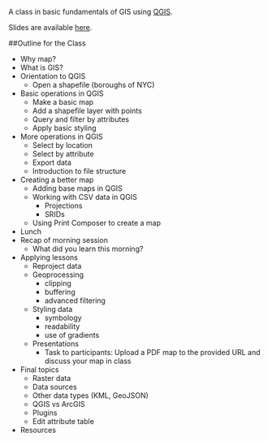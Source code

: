 A class in basic fundamentals of GIS using [QGIS](http://www.qgis.org/). 

Slides are available [here](http://bit.ly/dot_intro_gis2).

##Outline for the Class

<!-- ![img](images/IMG_7776.jpg) -->

+ Why map?
+ What is GIS?
+ Orientation to QGIS
    + Open a shapefile (boroughs of NYC)
+ Basic operations in QGIS
	+ Make a basic map
	+ Add a shapefile layer with points
	+ Query and filter by attributes
	+ Apply basic styling
+ More operations in QGIS
	+ Select by location
	+ Select by attribute
	+ Export data
	+ Introduction to file structure
+ Creating a better map
	+ Adding base maps in QGIS
	+ Working with CSV data in QGIS
		+ Projections
		+ SRIDs
	+ Using Print Composer to create a map
+ Lunch
+ Recap of morning session
	+ What did you learn this morning?
+ Applying lessons
	+ Reproject data
	+ Geoprocessing
		+ clipping
		+ buffering
		+ advanced filtering
	+ Styling data
		+ symbology
		+ readability
		+ use of gradients
	+ Presentations
		+ Task to participants: Upload a PDF map to the provided URL and discuss your map in class
+ Final topics
	+ Raster data
	+ Data sources
	+ Other data types (KML, GeoJSON)
	+ QGIS vs ArcGIS
	+ Plugins
	+ Edit attribute table
+ Resources
